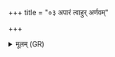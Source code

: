 +++
title = "०३ अपारं त्वाहुर् अर्णवम्"

+++
<details><summary>मूलम् (GR)</summary>

अपारं त्वाहुर् अर्णवम्  
अनिनायां न ये विदुः । +++(Bhatt. anināyāṃ; read aniryājyaṃ?)+++  
यस् ते वेदोदरम् आस्यं  
महत् साक्षाद् वेद मुखं  
तव नियाजं तव ते विदुः ॥
</details>